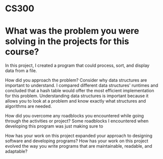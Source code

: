 # CS300
# What was the problem you were solving in the projects for this course?
In this project, I created a program that could process, sort, and display data from a file.

How did you approach the problem? Consider why data structures are important to understand.
I compared different data structures' runtimes and concluded that a hash table would offer the most efficient implementation for this problem. Understanding data structures is important because it allows you to look at a problem and know exactly what structures and algorithms are needed.

How did you overcome any roadblocks you encountered while going through the activities or project?
Some roadblocks I encountered when developing this program was just making sure to 

How has your work on this project expanded your approach to designing software and developing programs?
How has your work on this project evolved the way you write programs that are maintainable, readable, and adaptable?
